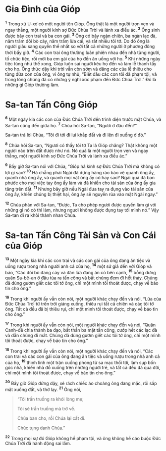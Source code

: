 # Gia Ðình của Gióp

<sup><b>1</b></sup> Trong xứ U-xơ có một người tên Gióp. Ông thật là một người trọn vẹn và ngay thẳng, một người kính sợ Ðức Chúa Trời và lánh xa điều ác. <sup><b>2</b></sup> Ông sinh được bảy con trai và ba con gái. <sup><b>3</b></sup> Ông có bảy ngàn chiên, ba ngàn lạc đà, năm trăm đôi bò cày, năm trăm lừa cái, và rất nhiều tôi tớ. Do đó ông là người giàu sang quyền thế nhất so với tất cả những người ở phương đông thời bấy giờ. <sup><b>4</b></sup> Các con trai ông thường luân phiên nhau đến nhà từng người, tổ chức tiệc, rồi mời ba em gái của họ đến ăn uống với họ. <sup><b>5</b></sup> Khi những ngày tiệc tùng như thế xong, Gióp luôn sai người kêu họ đến và làm lễ thanh tẩy cho họ. Ông thức dậy khi trời vẫn còn sớm và dâng các của lễ thiêu cho từng đứa con của ông, vì ông tự nhủ, “Biết đâu các con tôi đã phạm tội, và trong lòng chúng đã có những ý nghĩ xúc phạm đến Ðức Chúa Trời.” Ðó là những gì Gióp thường làm.

# Sa-tan Tấn Công Gióp

<sup><b>6</b></sup> Một ngày kia các con của Ðức Chúa Trời đến trình diện trước mặt Chúa, và Sa-tan cũng đến giữa họ. <sup><b>7</b></sup> Chúa hỏi Sa-tan, “Ngươi ở đâu đến?”

Sa-tan trả lời Chúa, “Tôi đi tới đi lui khắp đất và đi lên đi xuống ở đó.”

<sup><b>8</b></sup> Chúa hỏi Sa-tan, “Ngươi có thấy tôi tớ Ta là Gióp chăng? Thật không một người nào trên đất được như nó. Nó quả là một người trọn vẹn và ngay thẳng, một người kính sợ Ðức Chúa Trời và lánh xa điều ác.”

<sup><b>9</b></sup> Bấy giờ Sa-tan nói với Chúa, “Gióp há kính sợ Ðức Chúa Trời mà không có lợi gì sao? <sup><b>10</b></sup> Há chẳng phải Ngài đã dựng hàng rào bảo vệ quanh ông ấy, quanh nhà ông ấy, và quanh mọi vật ông ấy có hay sao? Ngài quả đã ban phước cho mọi việc tay ông ấy làm và đã khiến cho tài sản của ông ấy gia tăng trên đất. <sup><b>11</b></sup> Nhưng bây giờ nếu Ngài đưa tay ra đụng vào tài sản của ông ấy, khiến chúng bị thiệt hại, ông ấy sẽ nguyền rủa vào mặt Ngài ngay.”

<sup><b>12</b></sup> Chúa phán với Sa-tan, “Ðược, Ta cho phép ngươi được quyền làm gì với những gì nó có thì làm, nhưng ngươi không được đụng tay tới mình nó.” Vậy Sa-tan đi ra khỏi thánh nhan Chúa.

# Sa-tan Tấn Công Tài Sản và Con Cái của Gióp

<sup><b>13</b></sup> Một ngày kia khi các con trai và các con gái của ông đang ăn tiệc và uống rượu trong nhà người anh cả của họ, <sup><b>14</b></sup> một sứ giả đến với Gióp và báo, “Các đôi bò đang cày và đàn lừa đang ăn cỏ bên cạnh, <sup><b>15</b></sup> bỗng dưng quân Sa-bê-an ở đâu túa ra tấn công và bắt chúng đem đi hết thảy. Chúng đã dùng gươm giết các tôi tớ ông, chỉ một mình tôi thoát được, chạy về báo tin cho ông.”

<sup><b>16</b></sup> Trong khi người ấy vẫn còn nói, một người khác chạy đến và nói, “Lửa của Ðức Chúa Trời từ trên trời giáng xuống, thiêu rụi tất cả chiên và các tôi tớ ông. Tất cả đều đã bị thiêu rụi, chỉ một mình tôi thoát được, chạy về báo tin cho ông.”

<sup><b>17</b></sup> Trong khi người ấy vẫn còn nói, một người khác chạy đến và nói, “Quân Canh-đê chia thành ba đạo, bất thần ba mặt tấn công, cướp hết các lạc đà và dẫn chúng đi mất. Chúng đã dùng gươm giết các tôi tớ ông, chỉ một mình tôi thoát được, chạy về báo tin cho ông.”

<sup><b>18</b></sup> Trong khi người ấy vẫn còn nói, một người khác chạy đến và nói, “Các con trai và các con gái của ông đang ăn tiệc và uống rượu trong nhà anh cả của họ, <sup><b>19</b></sup> thình lình một trận cuồng phong từ sa mạc thổi tới, làm sụp bốn góc nhà, khiến nhà đổ xuống trên những người trẻ, và tất cả đều đã qua đời, chỉ một mình tôi thoát được, chạy về báo tin cho ông.”

<sup><b>20</b></sup> Bấy giờ Gióp đứng dậy, xé rách chiếc áo choàng ông đang mặc, rồi sấp mặt xuống đất, và thờ lạy. <sup><b>21</b></sup> Ông nói,

> “Tôi trần truồng ra khỏi lòng mẹ;
>
> Tôi sẽ trần truồng mà trở về.
>
> Chúa ban cho, rồi Chúa lại cất đi.
>
> Chúc tụng danh Chúa.”

<sup><b>22</b></sup> Trong mọi sự đó Gióp không hề phạm tội, và ông không hề cáo buộc Ðức Chúa Trời đã hành động sai lầm.
